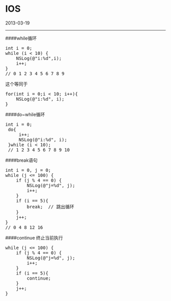 IOS
===

2013-03-19
***
####while循环
<pre>
int i = 0;
while (i < 10) {
	NSLog(@"i:%d",i);
	i++;
}
// 0 1 2 3 4 5 6 7 8 9
</pre>
这个等同于
<pre>
for(int i = 0;i < 10; i++){
	NSLog(@"i:%d", i);
}
</pre>

####do~while循环
<pre>
int i = 0;
 do{
     i++;
     NSLog(@"i:%d", i);
 }while (i < 10);
 // 1 2 3 4 5 6 7 8 9 10
</pre>

####break语句
<pre>
int i = 0, j = 0;
while (j <= 100) {
    if (j % 4 == 0) {
        NSLog(@"j=%d", j);
        i++;
    }
    if (i == 5){
        break;	// 跳出循环
    }
    j++;
}
// 0 4 8 12 16
</pre>

####continue 终止当前执行
<pre>
while (j <= 100) {
    if (j % 4 == 0) {
        NSLog(@"j=%d", j);
        i++;
    }
    if (i == 5){
        continue;
    }
    j++;
}
</pre>